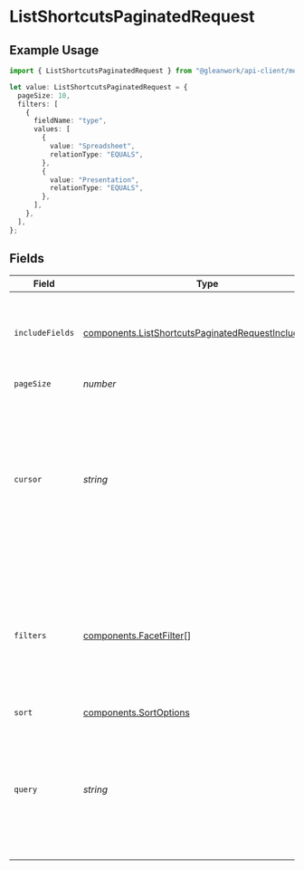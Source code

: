 # ListShortcutsPaginatedRequest

## Example Usage

```typescript
import { ListShortcutsPaginatedRequest } from "@gleanwork/api-client/models/components";

let value: ListShortcutsPaginatedRequest = {
  pageSize: 10,
  filters: [
    {
      fieldName: "type",
      values: [
        {
          value: "Spreadsheet",
          relationType: "EQUALS",
        },
        {
          value: "Presentation",
          relationType: "EQUALS",
        },
      ],
    },
  ],
};
```

## Fields

| Field                                                                                                                                                                                 | Type                                                                                                                                                                                  | Required                                                                                                                                                                              | Description                                                                                                                                                                           | Example                                                                                                                                                                               |
| ------------------------------------------------------------------------------------------------------------------------------------------------------------------------------------- | ------------------------------------------------------------------------------------------------------------------------------------------------------------------------------------- | ------------------------------------------------------------------------------------------------------------------------------------------------------------------------------------- | ------------------------------------------------------------------------------------------------------------------------------------------------------------------------------------- | ------------------------------------------------------------------------------------------------------------------------------------------------------------------------------------- |
| `includeFields`                                                                                                                                                                       | [components.ListShortcutsPaginatedRequestIncludeField](../../models/components/listshortcutspaginatedrequestincludefield.md)[]                                                        | :heavy_minus_sign:                                                                                                                                                                    | Array of fields/data to be included in response that are not included by default                                                                                                      |                                                                                                                                                                                       |
| `pageSize`                                                                                                                                                                            | *number*                                                                                                                                                                              | :heavy_check_mark:                                                                                                                                                                    | N/A                                                                                                                                                                                   | 10                                                                                                                                                                                    |
| `cursor`                                                                                                                                                                              | *string*                                                                                                                                                                              | :heavy_minus_sign:                                                                                                                                                                    | A token specifying the position in the overall results to start at. Received from the endpoint and iterated back. Currently being used as page no (as we implement offset pagination) |                                                                                                                                                                                       |
| `filters`                                                                                                                                                                             | [components.FacetFilter](../../models/components/facetfilter.md)[]                                                                                                                    | :heavy_minus_sign:                                                                                                                                                                    | A list of filters for the query. An AND is assumed between different filters. We support filters on Go Link name, author, department and type.                                        |                                                                                                                                                                                       |
| `sort`                                                                                                                                                                                | [components.SortOptions](../../models/components/sortoptions.md)                                                                                                                      | :heavy_minus_sign:                                                                                                                                                                    | N/A                                                                                                                                                                                   |                                                                                                                                                                                       |
| `query`                                                                                                                                                                               | *string*                                                                                                                                                                              | :heavy_minus_sign:                                                                                                                                                                    | Search query that should be a substring in atleast one of the fields (alias , inputAlias, destinationUrl, description). Empty query does not filter shortcuts.                        |                                                                                                                                                                                       |